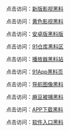 点击访问：<a href="https://hj-698.pages.dev/">新版影视黑料</a>  

点击访问：<a href="https://hj-699.pages.dev/">黄色影视黑料</a>  

点击访问：<a href="https://hj-995.pages.dev/">安卓版黑料版</a>  

点击访问：<a href="https://hj-996.pages.dev/">91仓库黑料区</a>  

点击访问：<a href="https://hj-997.pages.dev/">播放器黑料站</a>  

点击访问：<a href="https://hj-998.pages.dev/">91App黑料页</a>  

点击访问：<a href="https://hj-999.pages.dev/">导航图像黑料</a>  

点击访问：<a href="https://hj-1000.pages.dev/">麻豆被捕黑料</a>  

点击访问：<a href="https://hj-1001.pages.dev/">APP下载黑料</a>  

点击访问：<a href="https://hj-1002.pages.dev/">软件入口黑料</a>  
